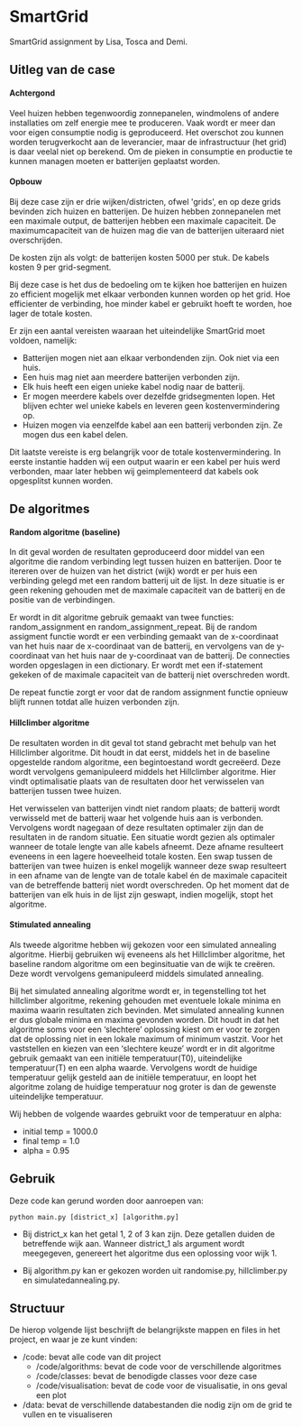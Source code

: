 # SmartGrid
SmartGrid assignment by Lisa, Tosca and Demi. 

## Uitleg van de case

#### Achtergond
Veel huizen hebben tegenwoordig zonnepanelen, windmolens of andere installaties om zelf energie mee te produceren. Vaak wordt er meer dan voor eigen consumptie nodig is geproduceerd. Het overschot zou kunnen worden terugverkocht aan de leverancier, maar de infrastructuur (het grid) is daar veelal niet op berekend. Om de pieken in consumptie en productie te kunnen managen moeten er batterijen geplaatst worden. 

#### Opbouw
Bij deze case zijn er drie wijken/districten, ofwel 'grids', en op deze grids bevinden zich huizen en batterijen. De huizen hebben zonnepanelen met een maximale output, de batterijen hebben een maximale capaciteit. De maximumcapaciteit van de huizen mag die van de batterijen uiteraard niet overschrijden. 

De kosten zijn als volgt: de batterijen kosten 5000 per stuk. De kabels kosten 9 per grid-segment. 

Bij deze case is het dus de bedoeling om te kijken hoe batterijen en huizen zo efficient mogelijk met elkaar verbonden kunnen worden op het grid. Hoe efficienter de verbinding, hoe minder kabel er gebruikt hoeft te worden, hoe lager de totale kosten.

Er zijn een aantal vereisten waaraan het uiteindelijke SmartGrid moet voldoen, namelijk: 
- Batterijen mogen niet aan elkaar verbondenden zijn. Ook niet via een huis.
- Een huis mag niet aan meerdere batterijen verbonden zijn.
- Elk huis heeft een eigen unieke kabel nodig naar de batterij.
- Er mogen meerdere kabels over dezelfde gridsegmenten lopen. Het blijven echter wel unieke kabels en leveren geen kostenvermindering op.
- Huizen mogen via eenzelfde kabel aan een batterij verbonden zijn. Ze mogen dus een kabel delen.

Dit laatste vereiste is erg belangrijk voor de totale kostenvermindering. In eerste instantie hadden wij een output waarin er een kabel per huis werd verbonden, maar later hebben wij geimplementeerd dat kabels ook opgesplitst kunnen worden.

## De algoritmes
#### Random algoritme (baseline)
In dit geval worden de resultaten geproduceerd door middel van een algoritme die random verbinding legt tussen huizen en batterijen. Door te itereren over de huizen van het district (wijk) wordt er per huis een verbinding gelegd met een random batterij uit de lijst. In deze situatie is er geen rekening gehouden met de maximale capaciteit van de batterij en de positie van de verbindingen. 

Er wordt in dit algoritme gebruik gemaakt van twee functies: random_assignment en random_assignment_repeat. Bij de random assigment functie wordt er een verbinding gemaakt van de x-coordinaat van het huis naar de x-coordinaat van de batterij, en vervolgens van de y-coordinaat van het huis naar de y-coordinaat van de batterij. De connecties worden opgeslagen in een dictionary. Er wordt met een if-statement gekeken of de maximale capaciteit van de batterij niet overschreden wordt.

De repeat functie zorgt er voor dat de random assignment functie opnieuw blijft runnen totdat alle huizen verbonden zijn.

#### Hillclimber algoritme 
De resultaten worden in dit geval tot stand gebracht met behulp van het Hillclimber algoritme. Dit houdt in dat eerst, middels het in de baseline opgestelde random algoritme, een begintoestand wordt gecreëerd. Deze wordt vervolgens gemanipuleerd middels het Hillclimber algoritme. Hier vindt optimalisatie plaats van de resultaten door het verwisselen van batterijen tussen twee huizen. 

Het verwisselen van batterijen vindt niet random plaats; de batterij wordt verwisseld met de batterij waar het volgende huis aan is verbonden. Vervolgens wordt nagegaan of deze resultaten optimaler zijn dan de resultaten in de random situatie. Een situatie wordt gezien als optimaler wanneer de totale lengte van alle kabels afneemt. Deze afname resulteert eveneens in een lagere hoeveelheid totale kosten. Een swap tussen de batterijen van twee huizen is enkel mogelijk wanneer deze swap resulteert in een afname van de lengte van de totale kabel én de maximale capaciteit van de betreffende batterij niet wordt overschreden. Op het moment dat de batterijen van elk huis in de lijst zijn geswapt, indien mogelijk, stopt het algoritme.

#### Stimulated annealing
Als tweede algoritme hebben wij gekozen voor een simulated annealing algoritme. Hierbij gebruiken wij eveneens als het Hillclimber algoritme, het baseline random algoritme om een beginsituatie van de wijk te creëren. Deze wordt vervolgens gemanipuleerd middels simulated annealing. 

Bij het simulated annealing algoritme wordt er, in tegenstelling tot het hillclimber algoritme, rekening gehouden met eventuele lokale minima en maxima waarin resultaten zich bevinden. Met simulated annealing kunnen er dus globale minima en maxima gevonden worden. Dit houdt in dat het algoritme soms voor een ‘slechtere’ oplossing kiest om er voor te zorgen dat de oplossing niet in een lokale maximum of minimum vastzit.  Voor het vaststellen en kiezen van een ‘slechtere keuze’ wordt er in dit algoritme gebruik gemaakt van een initiële temperatuur(T0),  uiteindelijke temperatuur(T) en een alpha waarde. Vervolgens wordt de huidige temperatuur gelijk gesteld aan de initiële temperatuur, en loopt het algoritme zolang de huidige temperatuur nog groter is dan de gewenste uiteindelijke temperatuur.

Wij hebben de volgende waardes gebruikt voor de temperatuur en alpha: 
- initial temp = 1000.0
- final temp = 1.0
- alpha = 0.95

## Gebruik 
Deze code kan gerund worden door aanroepen van:
  
  `python main.py [district_x] [algorithm.py]`
  
- Bij district_x kan het getal 1, 2 of 3 kan zijn. Deze getallen duiden de betreffende wijk aan. Wanneer district_1 als argument wordt meegegeven, genereert het algoritme dus een oplossing voor wijk 1.

- Bij algorithm.py kan er gekozen worden uit randomise.py, hillclimber.py en simulatedannealing.py.

## Structuur
De hierop volgende lijst beschrijft de belangrijkste mappen en files in het project, en waar je ze kunt vinden:

- /code: bevat alle code van dit project
  - /code/algorithms: bevat de code voor de verschillende algoritmes
  - /code/classes: bevat de benodigde classes voor deze case
  - /code/visualisation: bevat de code voor de visualisatie, in ons geval een plot 
- /data: bevat de verschillende databestanden die nodig zijn om de grid te vullen en te visualiseren
